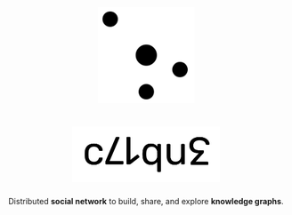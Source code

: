 <p align="center">
    <img src="./public/c71qu3_favicon.svg" alt="" height="173"/>
</p>

<h1 align="center"> <img src="./src/c71qu3.png" height="100"/></a> </h1>

<p align="center">
    Distributed <b>social network</b> to build, share, and explore <b>knowledge graphs</b>.
</p>
